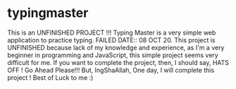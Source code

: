 # typingmaster
This is an UNFINISHED PROJECT !!! Typing Master is a very simple web application to practice typing. FAILED DATE:: 08 OCT 20. This project is UNFINISHED because lack of my knowledge and experience, as I'm a very beginner in programming and JavaScript, this simple project seems very difficult for me. If you want to complete the project, then, I should say, HATS OFF ! Go Ahead Please!!! But, IngShaAllah, One day, I will complete this project ! Best of Luck to me :)
